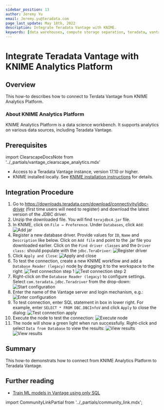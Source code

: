 ```yaml
---
sidebar_position: 13
author: Jeremy Yu
email: Jeremy.yu@teradata.com
page_last_update: May 18th, 2022
description: Integrate Teradata Vantage with KNIME.
keywords: [data warehouses, compute storage separation, teradata, vantage, cloud data platform, object storage, business intelligence, enterprise analytics]
---
```


# Integrate Teradata Vantage with KNIME Analytics Platform

## Overview

This how-to describes how to connect to Terdata Vantage from KNIME Analytics Platform.

### About KNIME Analytics Platform

KNIME Analytics Platform is a data science workbench. It supports analytics on various data sources, including Teradata Vantage.

## Prerequisites


import ClearscapeDocsNote from '../_partials/vantage_clearscape_analytics.mdx'

* Access to a Teradata Vantage instance, version 17.10 or higher.
  <ClearscapeDocsNote />
* KNIME installed locally. See [KNIME installation instructions](https://www.knime.com/installation) for details.

## Integration Procedure

1. Go to https://downloads.teradata.com/download/connectivity/jdbc-driver (first time users will need to register) and download the latest version of the JDBC driver.
2. Unzip the downloaded file. You will find `terajdbc4.jar` file.
3. In KNIME, click on `File → Preference`. Under `Databases`, click `Add`:
![Add jar](../other-integrations/images/integrate-teradata-vantage-with-knime/add-jar.png)
4. Register a new database driver. Provide values for `ID`, `Name` and `Description` like below. Click on `Add file` and point to the .jar file you downloaded earlier. Click on the `Find driver classes` and the `Driver class:` should populate with the `jdbc.TeraDriver`:
![Register driver](../other-integrations/images/integrate-teradata-vantage-with-knime/register-driver.png)
5. Click `Apply and Close`:
![Apply and close](../other-integrations/images/integrate-teradata-vantage-with-knime/apply-and-close.png)
6. To test the connection, create a new KNIME workflow and add a `Database Reader (legacy)` node by dragging it to the workspace to the right:
![Test connection step 1](../other-integrations/images/integrate-teradata-vantage-with-knime/test-connection-1.png)
![Test connection step 2](../other-integrations/images/integrate-teradata-vantage-with-knime/test-connection-2.png)
7. Right-click on the `Database Reader (legacy)` to configure settings. Select `com.teradata.jdbc.Teradriver` from the drop-down:
![Start configuration](../other-integrations/images/integrate-teradata-vantage-with-knime/start-configuration.png)
8. Enter the name of the Vantage server and login mechanism, e.g.:
![Enter configuration](../other-integrations/images/integrate-teradata-vantage-with-knime/enter-configuration.png)
9. To test connection, enter SQL statement in box in lower right. For example, enter `SELECT * FROM DBC.DBCInfoV` and click `Apply` to close the dialog:
![Test connection apply](../other-integrations/images/integrate-teradata-vantage-with-knime/test-connection-apply.png)
10. Execute the node to test the connection:
![Execute node](../other-integrations/images/integrate-teradata-vantage-with-knime/execute-node.png)
11. The node will show a green light when run successfully. Right-click and select `Data from Database` to view the results:
![View results](../other-integrations/images/integrate-teradata-vantage-with-knime/view-results.png)
![View results](../other-integrations/images/integrate-teradata-vantage-with-knime/view-results-final.png)


## Summary

This how-to demonstrats how to connect from KNIME Analytics Platform to Teradata Vantage.

## Further reading
* [Train ML models in Vantage using only SQL](https://quickstarts.teradata.com/ml.html)

import CommunityLinkPartial from '../_partials/community_link.mdx';

<CommunityLinkPartial />